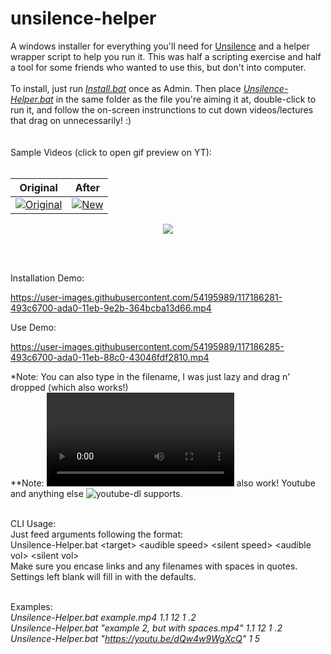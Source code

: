 
# unsilence-helper
A windows installer for everything you'll need for <a href="https://github.com/lagmoellertim/unsilence"> Unsilence</a> and a helper wrapper script to help you run it. This was half a scripting exercise and half a tool for some friends who wanted to use this, but don't into computer.
<br />
<br />
To install, just run <a href="https://github.com/edeloya/unsilence-helper/releases/latest/download/Installer.bat">_Install.bat_</a> once as Admin. Then place <a href="https://github.com/edeloya/unsilence-helper/releases/latest/download/Unsilence-Helper.bat">_Unsilence-Helper.bat_</a> in the same folder as the file you're aiming it at, double-click to run it, and follow the on-screen instrunctions to cut down videos/lectures that drag on unnecessarily! :)
<br />
<br />
<br />
Sample Videos (click to open gif preview on YT):
<br />
<br />

|Original|After|
|---|---|
|[![Original][Original_gif]][Original_vid]|[![New][new_gif]][new_vid]|

<p align="center">
  <p align="center">
  <img src="https://user-images.githubusercontent.com/54195989/117718727-129c8d00-b1a2-11eb-9a76-384d8b020f21.png">
</p>

[Original_gif]: https://user-images.githubusercontent.com/54195989/117728468-213d7100-b1af-11eb-83c4-bd0c10e72843.gif
[Original_vid]: https://youtu.be/Qv6s877vG1s

[new_gif]: https://user-images.githubusercontent.com/54195989/117728500-2a2e4280-b1af-11eb-868c-4a01935e73f7.gif
[new_vid]: https://youtu.be/_zW2hLidZM4

<br />
<br />

Installation Demo:

https://user-images.githubusercontent.com/54195989/117186281-493c6700-ada0-11eb-9e2b-364bcba13d66.mp4

Use Demo:

https://user-images.githubusercontent.com/54195989/117186285-493c6700-ada0-11eb-88c0-43046fdf2810.mp4

*Note: You can also type in the filename, I was just lazy and drag n' dropped (which also works!)<br />
**Note: ![Links](https://user-images.githubusercontent.com/54195989/117737888-6ae28780-b1c0-11eb-8db8-95c0e22e7c03.mp4) also work! Youtube and anything else ![youtube-dl](https://github.com/ytdl-org/youtube-dl) supports.


<br />
CLI Usage:<br />
Just feed arguments following the format: <br />
Unsilence-Helper.bat &lttarget&gt &ltaudible speed&gt &ltsilent speed&gt &ltaudible vol&gt &ltsilent vol&gt <br />
Make sure you encase links and any filenames with spaces in quotes. Settings left blank will fill in with the defaults. <br /><br />

Examples:<br />
_Unsilence-Helper.bat example.mp4 1.1 12 1 .2_ <br />
_Unsilence-Helper.bat "example 2, but with spaces.mp4" 1.1 12 1 .2_ <br />
_Unsilence-Helper.bat "https://youtu.be/dQw4w9WgXcQ" 1 5_
